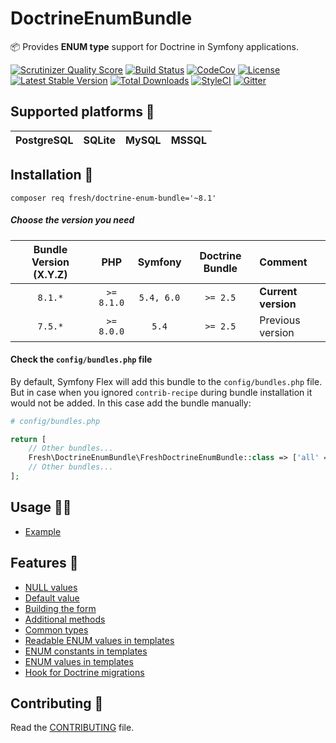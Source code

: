 # DoctrineEnumBundle

📦 Provides **ENUM type** support for Doctrine in Symfony applications.

[![Scrutinizer Quality Score](https://img.shields.io/scrutinizer/g/fre5h/DoctrineEnumBundle.svg?style=flat-square)](https://scrutinizer-ci.com/g/fre5h/DoctrineEnumBundle/)
[![Build Status](https://img.shields.io/github/workflow/status/fre5h/DoctrineEnumBundle/CI/main?style=flat-square)](https://github.com/fre5h/DoctrineEnumBundle/actions?query=workflow%3ACI+branch%3Amain+)
[![CodeCov](https://img.shields.io/codecov/c/github/fre5h/DoctrineEnumBundle.svg?style=flat-square)](https://codecov.io/github/fre5h/DoctrineEnumBundle)
[![License](https://img.shields.io/packagist/l/fresh/doctrine-enum-bundle.svg?style=flat-square)](https://packagist.org/packages/fresh/doctrine-enum-bundle)
[![Latest Stable Version](https://img.shields.io/packagist/v/fresh/doctrine-enum-bundle.svg?style=flat-square)](https://packagist.org/packages/fresh/doctrine-enum-bundle)
[![Total Downloads](https://img.shields.io/packagist/dt/fresh/doctrine-enum-bundle.svg?style=flat-square)](https://packagist.org/packages/fresh/doctrine-enum-bundle)
[![StyleCI](https://styleci.io/repos/6553368/shield?style=flat-square)](https://styleci.io/repos/6553368)
[![Gitter](https://img.shields.io/badge/gitter-join%20chat-brightgreen.svg?style=flat-square)](https://gitter.im/fre5h/DoctrineEnumBundle)

## Supported platforms 🧐

| PostgreSQL | SQLite | MySQL | MSSQL |
|------------|--------|-------|-------|

## Installation 🌱

```composer req fresh/doctrine-enum-bundle='~8.1'```

##### Choose the version you need

| Bundle Version (X.Y.Z) |    PHP     |  Symfony   | Doctrine Bundle | Comment             |
|:----------------------:|:----------:|:----------:|:---------------:|:--------------------|
|        `8.1.*`         | `>= 8.1.0` | `5.4, 6.0` |    `>= 2.5`     | **Current version** |
|        `7.5.*`         | `>= 8.0.0` |   `5.4`    |    `>= 2.5`     | Previous version    |

#### Check the `config/bundles.php` file

By default, Symfony Flex will add this bundle to the `config/bundles.php` file.
But in case when you ignored `contrib-recipe` during bundle installation it would not be added. In this case add the bundle manually:

```php
# config/bundles.php

return [
    // Other bundles...
    Fresh\DoctrineEnumBundle\FreshDoctrineEnumBundle::class => ['all' => true],
    // Other bundles...
];
```

## Usage 🧑‍🎓

* [Example](./Resources/docs/usage_example.md "Example")

## Features 🎁

* [NULL values](./Resources/docs/null_values.md "NULL values")
* [Default value](./Resources/docs/default_value.md "Default value")
* [Building the form](./Resources/docs/building_the_form.md "Building the form")
* [Additional methods](./Resources/docs/additional_methods.md "Additional methods")
* [Common types](./Resources/docs/common_types.md "Common types")
* [Readable ENUM values in templates](./Resources/docs/readable_enum_values_in_template.md "Readable ENUM values in templates")
* [ENUM constants in templates](./Resources/docs/enum_constants_in_templates.md "ENUM constants in templates")
* [ENUM values in templates](./Resources/docs/enum_values_in_templates.md "ENUM values in templates")
* [Hook for Doctrine migrations](./Resources/docs/hook_for_doctrine_migrations.md "Hook for Doctrine migrations")

## Contributing 🤝

Read the [CONTRIBUTING](https://github.com/fre5h/DoctrineEnumBundle/blob/master/.github/CONTRIBUTING.md) file.
